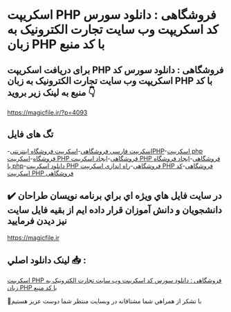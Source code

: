 # اسکریپت PHP فروشگاهی : دانلود سورس کد اسکریپت وب سایت تجارت الکترونیک به زبان PHP با کد منبع

## برای دریافت اسکریپت PHP فروشگاهی : دانلود سورس کد اسکریپت وب سایت تجارت الکترونیک به زبان PHP با کد منبع به لینک زیر بروید 👇

https://magicfile.ir/?p=4093

## تگ های فایل

-[اسکریپت فارسی فروشگاهی](https://magicfile.ir/product/%d8%a7%d8%b3%da%a9%d8%b1%db%8c%d9%be%d8%aa-php-%d9%81%d8%b1%d9%88%d8%b4%da%af%d8%a7%d9%87%db%8c/)-[اسکریپت فروشگاه اینترنتیPHP](https://magicfile.ir/product/%d8%a7%d8%b3%da%a9%d8%b1%db%8c%d9%be%d8%aa-php-%d9%81%d8%b1%d9%88%d8%b4%da%af%d8%a7%d9%87%db%8c/)-[اسکریپت php فروشگاه](https://magicfile.ir/product/%d8%a7%d8%b3%da%a9%d8%b1%db%8c%d9%be%d8%aa-php-%d9%81%d8%b1%d9%88%d8%b4%da%af%d8%a7%d9%87%db%8c/)-[اسکریپت PHP فروشگاهی](https://magicfile.ir/product/%d8%a7%d8%b3%da%a9%d8%b1%db%8c%d9%be%d8%aa-php-%d9%81%d8%b1%d9%88%d8%b4%da%af%d8%a7%d9%87%db%8c/)-[ایجاد اسکریپت PHP فروشگاهی](https://magicfile.ir/product/%d8%a7%d8%b3%da%a9%d8%b1%db%8c%d9%be%d8%aa-php-%d9%81%d8%b1%d9%88%d8%b4%da%af%d8%a7%d9%87%db%8c/)-[ایجاد فروشگاه با php](https://magicfile.ir/product/%d8%a7%d8%b3%da%a9%d8%b1%db%8c%d9%be%d8%aa-php-%d9%81%d8%b1%d9%88%d8%b4%da%af%d8%a7%d9%87%db%8c/)-[دانلود اسکریپت PHP فروشگاهی](https://magicfile.ir/product/%d8%a7%d8%b3%da%a9%d8%b1%db%8c%d9%be%d8%aa-php-%d9%81%d8%b1%d9%88%d8%b4%da%af%d8%a7%d9%87%db%8c/)-[راه اندازی اسکریپت PHP فروشگاهی](https://magicfile.ir/product/%d8%a7%d8%b3%da%a9%d8%b1%db%8c%d9%be%d8%aa-php-%d9%81%d8%b1%d9%88%d8%b4%da%af%d8%a7%d9%87%db%8c/)-[کد اسکریپت PHP فروشگاهی](https://magicfile.ir/product/%d8%a7%d8%b3%da%a9%d8%b1%db%8c%d9%be%d8%aa-php-%d9%81%d8%b1%d9%88%d8%b4%da%af%d8%a7%d9%87%db%8c/)

## ✔️ در سايت فايل هاي ويژه اي براي برنامه نويسان طراحان دانشجويان و دانش آموزان قرار داده ايم از بقيه فايل سايت نيز ديدن فرماييد

https://magicfile.ir


## لينک دانلود اصلي 📥 :

[اسکریپت PHP فروشگاهی : دانلود سورس کد اسکریپت وب سایت تجارت الکترونیک به زبان PHP با کد منبع](https://magicfile.ir/product/%d8%a7%d8%b3%da%a9%d8%b1%db%8c%d9%be%d8%aa-php-%d9%81%d8%b1%d9%88%d8%b4%da%af%d8%a7%d9%87%db%8c/) 


🙏با تشکر از همراهي شما مشتاقانه در وبسایت منتظر شما دوست عزیز هستیم

